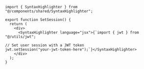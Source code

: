 ﻿```tsx
import { SyntaxHighlighter } from "@/components/shared/SyntaxHighlighter";

export function SetSession() {
  return (
    <div>
      <SyntaxHighlighter language="jsx">{`import { jwt } from "@/utils/jwt";

// Set user session with a JWT token
jwt.setSession("your-jwt-token-here");`}</SyntaxHighlighter>
    </div>
  );
} 
```

